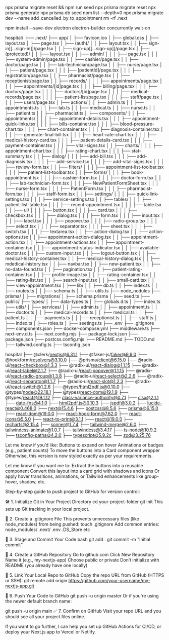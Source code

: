 npx prisma migrate reset && npm run seed
npx prisma migrate reset
npx prisma generate
npx prisma db seed
npm list --depth=0
npx prisma migrate dev --name add_cancelled_by_to_appointment
rm -rf .next

<!-- Moving to desktop -->

npm install --save-dev electron electron-builder concurrently wait-on

<!-- HMS - PROJECT STRUCTURE -->

hospital/
├── .next/
├── app/
│ ├── favicon.ico
│ ├── global.css
│ ├── layout.tsx
│ ├── page.tsx
│ ├── (auth)/
│ │ ├── layout.tsx
│ │ ├── sign-in\[[...sign-in]]/page.tsx
│ │ ├── sign-up\[[...sign-up]]/page.tsx
│ ├── (protected)/
│ │ ├── layout.tsx
│ │ ├── admin/
│ │ │ ├── page.tsx
│ │ │ ├── system-admin/page.tsx
│ │ ├── cashier/page.tsx
│ │ ├── doctor/page.tsx
│ │ ├── lab-technician/page.tsx
│ │ ├── nurse/page.tsx
│ │ ├── patient/page.tsx
│ │ │ ├── [patientId]/page.tsx
│ │ │ ├── registration/page.tsx
│ │ ├── pharmacist/page.tsx
│ │ ├── receptionist/page.tsx
│ │ ├── records/
│ │ │ ├── appointments/page.tsx
│ │ │ ├── appointments/[id]page.tsx
│ │ │ ├── billing/page.tsx
│ │ │ ├── doctors/page.tsx
│ │ │ ├── doctors/[id]page.tsx
│ │ │ ├── medical-records/page.tsx
│ │ │ ├── patient-list/page.tsx
│ │ │ ├── staff/page.tsx
│ │ │ ├── users/page.tsx
│ ├── actions/
│ │ ├── admin.ts
│ │ ├── appointments.ts
│ │ ├── lab.ts
│ │ ├── medical.ts
│ │ ├── nurse.ts
│ │ ├── patient.ts
│ │ ├── pharmacist.ts
│ ├── components/
│ │ ├── appointments/
│ │ │ ├── appointment-details.tsx
│ │ │ ├── appointment-quick-links.tsx
│ │ │ ├── bills-container.tsx
│ │ │ ├── blood-pressure-chart.tsx
│ │ │ ├── chart-container.tsx
│ │ │ ├── diagnosis-container.tsx
│ │ │ ├── generate-final-bill.tsx
│ │ │ ├── heart-rate-chart.tsx
│ │ │ ├── medical-history-card.tsx
│ │ │ ├── patient-details-card.tsx
│ │ │ ├── payment-container.tsx
│ │ │ ├── vital-signs.tsx
│ │ ├── charts/
│ │ │ ├── appointment-chart.tsx
│ │ │ ├── rating-chart.tsx
│ │ │ ├── stat-summary.tsx
│ │ ├── dialog/
│ │ │ ├── add-bill.tsx
│ │ │ ├── add-diagnosis.tsx
│ │ │ ├── add-service.tsx
│ │ │ ├── add-vital-signs.tsx
│ │ │ ├── review-form.tsx
│ │ ├── filters/
│ │ │ ├── appointment-list-toolbar.tsx
│ │ │ ├── patient-list-toolbar.tsx
│ │ ├── forms/
│ │ │ ├── book-appointment.tsx
│ │ │ ├── cashier-form.tsx
│ │ │ ├── doctor-form.tsx
│ │ │ ├── lab-technician-form.tsx
│ │ │ ├── NewPatientFormSheet.tsx
│ │ │ ├── nurse-form.tsx
│ │ │ ├── PatientForm.tsx
│ │ │ ├── pharmacist-form.tsx
│ │ │ ├── staff-form.tsx
│ │ ├── settings/
│ │ │ ├── quick-link-settings.tsx
│ │ │ ├── service-settings.tsx
│ │ ├── tables/
│ │ │ ├── patient-list-table.tsx
│ │ │ ├── recent-appointment.tsx
│ │ │ ├── table.tsx
│ │ ├── ui/
│ │ │ ├── button.tsx
│ │ │ ├── card.tsx
│ │ │ ├── checkbox.tsx
│ │ │ ├── dialog.tsx
│ │ │ ├── form.tsx
│ │ │ ├── input.tsx
│ │ │ ├── label.tsx
│ │ │ ├── popover.tsx
│ │ │ ├── radio-group.tsx
│ │ │ ├── select.tsx
│ │ │ ├── separator.tsx
│ │ │ ├── sheet.tsx
│ │ │ ├── switch.tsx
│ │ │ ├── textarea.tsx
│ │ ├── action-dialog.tsx
│ │ ├── action-options.tsx
│ │ ├── appointment-action-dialog.tsx
│ │ ├── appointment-action.tsx
│ │ ├── appointment-actions.tsx
│ │ ├── appointment-container.tsx
│ │ ├── appointment-status-indicator.tsx
│ │ ├── available-doctor.tsx
│ │ ├── custom-input.tsx
│ │ ├── logout-button.tsx
│ │ ├── medical-history-container.tsx
│ │ ├── medical-history-dialog.tsx
│ │ ├── mdedical-history.tsx
│ │ ├── navbar.tsx
│ │ ├── new-patient.tsx
│ │ ├── no-data-found.tsx
│ │ ├── pagination.tsx
│ │ ├── patient-rating-container.tsx
│ │ ├── profile-image.tsx
│ │ ├── rating-container.tsx
│ │ ├── rating-list.tsx
│ │ ├── search-input.tsx
│ │ ├── small-card.tsx
│ │ ├── view-appointment.tsx
│ ├── lib/
│ │ ├── db.ts
│ │ ├── index.ts
│ │ ├── routes.ts
│ │ ├── schema.ts
│ │ ├── utils.ts
├── node_nodules
├── prisma/
│ ├── migrations/
│ ├── schema.prisma
│ ├── seed.ts
├── public/
├── types/
│ ├── data-types.ts
│ ├── globals.d.ts
│ ├── index.ts
├── utils/
│ ├── services/
│ │ ├── admin.ts
│ │ ├── appointment.ts
│ │ ├── doctor.ts
│ │ ├── medical-records.ts
│ │ ├── medical.ts
│ │ ├── patient.ts
│ │ ├── payments.ts
│ │ ├── receptionist.ts
│ │ ├── staff.ts
│ ├── index.ts
│ ├── roles.ts
│ ├── seetings.ts
├── .env
├── .gitignore
├── components.json
├── docker-compose.yml
├── middleware.ts
├── next-env.d.ts
├── next.config.mjs
├── package-lock.json
├── package.json
├── postcss.config.mjs
├── README.md
├── TODO.md
├── tailwind.config.ts
├── tsconfig.json

<!-- INSTALLED DEPENDENCIES -->

hospital
├── @clerk/nextjs@6.31.1
├── @faker-js/faker@9.9.0
├── @hookform/resolvers@3.10.0
├── @prisma/client@6.15.0
├── @radix-ui/react-checkbox@1.3.3
├── @radix-ui/react-dialog@1.1.15
├── @radix-ui/react-label@2.1.7
├── @radix-ui/react-popover@1.1.15
├── @radix-ui/react-radio-group@1.3.8
├── @radix-ui/react-select@2.2.6
├── @radix-ui/react-separator@1.1.7
├── @radix-ui/react-slot@1.2.3
├── @radix-ui/react-switch@1.2.6
├── @types/html2pdf.js@0.10.0
├── @types/node@22.18.1
├── @types/react-dom@19.1.9
├── @types/react@19.1.12
├── class-variance-authority@0.7.1
├── clsx@2.1.1
├── date-fns@4.1.0
├── html2pdf.js@0.10.3
├── jspdf@3.0.2
├── lucide-react@0.468.0
├── next@15.4.6
├── postcss@8.5.6
├── prisma@6.15.0
├── react-dom@19.0.0
├── react-hook-form@7.62.0
├── react-icons@5.5.0
├── react-to-print@3.1.1
├── react@19.0.0
├── recharts@2.15.4
├── sonner@1.7.4
├── tailwind-merge@2.6.0
├── tailwindcss-animate@1.0.7
├── tailwindcss@3.4.17
├── ts-node@10.9.2
├── tsconfig-paths@4.2.0
├── typescript@5.9.2c
└── zod@3.25.76

<!-- Come back to this to complete receptionist dashboard -->

Let me know if you’d like:
Buttons to expand on hover
Animations or badges (e.g., patient counts)
To move the buttons into a Card component wrapper
Otherwise, this version is now styled exactly as per your requirements.

Let me know if you want me to:
Extract the buttons into a reusable <ReceptionistTile /> component
Convert this layout into a card grid with shadows and icons
Or apply hover transitions, animations, or Tailwind enhancements like group-hover, shadow, etc.

<!-- PUSHING TO GITHUB -->

Step-by-step guide to push project to GitHub for version control:

🛠️ 1. Initialize Git in Your Project Directory
cd your-project-folder
git init
This sets up Git tracking in your local project.

📄 2. Create a .gitignore File
This prevents unnecessary files (like node_modules) from being pushed:
touch .gitignore
Add common entries:
node_modules/
.next/
.env
.DS_Store
etc

📝 3. Stage and Commit Your Code
bash
git add .
git commit -m "Initial commit"

🐙 4. Create a GitHub Repository
Go to github.com
Click New Repository
Name it (e.g., my-nextjs-app)
Choose public or private
Don’t initialize with README (you already have one locally)

🔗 5. Link Your Local Repo to GitHub
Copy the repo URL from GitHub (HTTPS or SSH):
git remote add origin https://github.com/your-username/my-nextjs-app.git

🚀 6. Push Your Code to GitHub
git push -u origin master
Or if you're using the newer default branch name:

git push -u origin main
✅ 7. Confirm on GitHub
Visit your repo URL and you should see all your project files online.

If you want to go further, I can help you set up GitHub Actions for CI/CD, or deploy your Next.js app to Vercel or Netlify.
